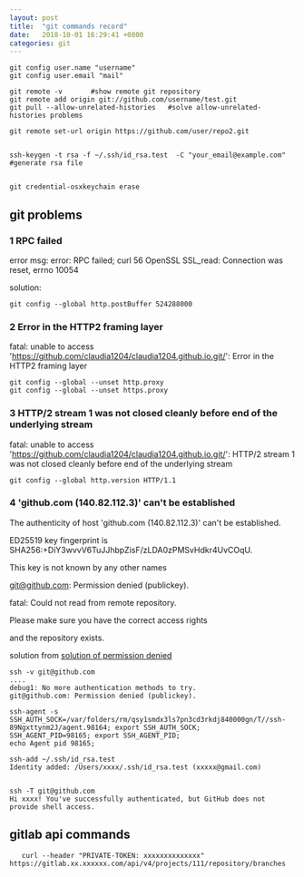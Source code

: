```yaml
---
layout: post
title:  "git commands record"
date:   2018-10-01 16:29:41 +0800
categories: git
---
```



```
git config user.name "username"
git config user.email "mail"

git remote -v       #show remote git repository
git remote add origin git://github.com/username/test.git
git pull --allow-unrelated-histories   #solve allow-unrelated-histories problems

git remote set-url origin https://github.com/user/repo2.git


ssh-keygen -t rsa -f ~/.ssh/id_rsa.test  -C "your_email@example.com"  #generate rsa file


git credential-osxkeychain erase
```

## git problems
### 1  RPC failed

error msg:
error: RPC failed; curl 56 OpenSSL SSL_read: Connection was reset, errno 10054

solution:
``` linux
git config --global http.postBuffer 524288000
```

### 2 Error in the HTTP2 framing layer

fatal: unable to access 'https://github.com/claudia1204/claudia1204.github.io.git/': Error in the HTTP2 framing layer

```
git config --global --unset http.proxy
git config --global --unset https.proxy
```

### 3 HTTP/2 stream 1 was not closed cleanly before end of the underlying stream
fatal: unable to access 'https://github.com/claudia1204/claudia1204.github.io.git/': HTTP/2 stream 1 was not closed cleanly before end of the underlying stream

```
git config --global http.version HTTP/1.1
```

### 4  'github.com (140.82.112.3)' can't be established

The authenticity of host 'github.com (140.82.112.3)' can't be established.

ED25519 key fingerprint is SHA256:+DiY3wvvV6TuJJhbpZisF/zLDA0zPMSvHdkr4UvCOqU.

This key is not known by any other names



git@github.com: Permission denied (publickey).

fatal: Could not read from remote repository.

Please make sure you have the correct access rights

and the repository exists.


solution from [solution of permission denied](https://blog.csdn.net/YanceChen2013/article/details/82218356)

```
ssh -v git@github.com
....
debug1: No more authentication methods to try.
git@github.com: Permission denied (publickey).

ssh-agent -s
SSH_AUTH_SOCK=/var/folders/rm/qsy1smdx3ls7pn3cd3rkdj840000gn/T//ssh-89Ngxttynm2J/agent.98164; export SSH_AUTH_SOCK;
SSH_AGENT_PID=98165; export SSH_AGENT_PID;
echo Agent pid 98165;

ssh-add ~/.ssh/id_rsa.test
Identity added: /Users/xxxx/.ssh/id_rsa.test (xxxxx@gmail.com)


ssh -T git@github.com
Hi xxxx! You've successfully authenticated, but GitHub does not provide shell access.
```


## gitlab api commands
```
   curl --header "PRIVATE-TOKEN: xxxxxxxxxxxxxx" https://gitlab.xx.xxxxxx.com/api/v4/projects/111/repository/branches
```
